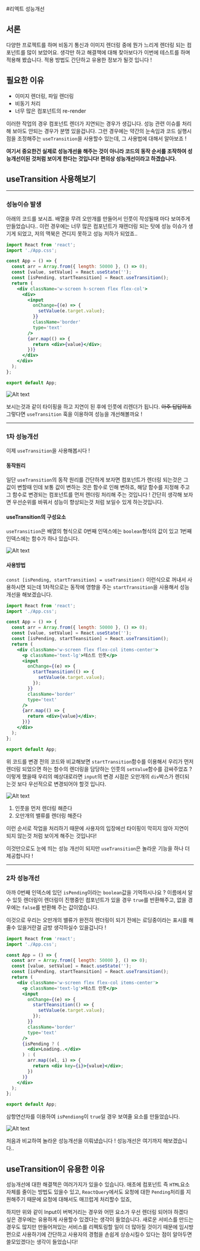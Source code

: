 #리엑트 성능개선

## 서론

다양한 프로젝트를 하며 비동기 통신과 이미지 렌더링 중에 뭔가 느리게 렌더링 되는 컴포넌트를 많이 보았어요.
생각만 하고 해결책에 대해 찾아보다가 이번에 테스트를 하며 적용해 봤습니다.
적용 방법도 간단하고 유용한 정보가 될것 입니다 !

## 필요한 이유

- 이미지 렌더링, 파일 렌더링
- 비동기 처리
- 너무 많은 컴포넌트의 re-render

이러한 작업의 경우 컴포넌트 렌더가 지연되는 경우가 생깁니다.
성능 관련 이슈를 처리해 보아도 안되는 경우가 분명 있을겁니다.
그런 경우에는 약간의 눈속임과 코드 실행시점을 조정해주는 `useTransition`을 사용할수 있는데,
그 사용법에 대해서 알아보죠 !

**여기서 중요한건 실제로 성능개선을 해주는 것이 아니라 코드의 동작 순서를 조작하여 성능개선이된 것처럼 보이게 한다는 것입니다!
편의상 성능개선이라고 하겠습니다.**

## useTransition 사용해보기

---

### 성능이슈 발생

아래의 코드를 보시죠.
배열을 무려 오만개를 만들어서 인풋이 작성될때 마다 보여주게 만들었습니다..
이런 경우에는 너무 많은 컴포넌트가 재렌더링 되는 탓에 성능 이슈가 생기게 되었고,
저의 맥북은 견디지 못하고 성능 저하가 되었죠..

```jsx
import React from 'react';
import './App.css';

const App = () => {
  const arr = Array.from({ length: 50000 }, () => 0);
  const [value, setValue] = React.useState('');
  const [isPending, startTeansition] = React.useTransition();
  return (
    <div className='w-screen h-screen flex flex-col'>
      <div>
        <input
          onChange={(e) => {
            setValue(e.target.value);
          }}
          className='border'
          type='text'
        />
        {arr.map(() => {
          return <div>{value}</div>;
        })}
      </div>
    </div>
  );
};

export default App;
```

![![![Alt text](Input%EC%84%B1%EB%8A%A5%EC%9D%B4%EC%8A%88.gif)](<Input 성능개선 이전.gif>)](<Input 성능개선 이전.gif>)

보시는것과 같이 타이핑을 하고 지연이 된 후에 인풋에 리렌더가 됩니다.
~~아주 답답하죠~~
그렇다면 `useTransition` 훅을 이용하여 성능을 개선해볼까요 !

---

### 1차 성능개선

이제 `useTransition`을 사용해봅시다 !

#### 동작원리

일단 `useTransition`의 동작 원리를 간단하게 보자면
컴포넌트가 렌더링 되는것은 그 값이 변할때 인데 보통 값이 변하는 것은 함수로 인해 변하죠,
해당 함수를 지정해 주고 그 함수로 변경되는 컴포넌트를 먼저 렌더링 처리해 주는 것입니다 !
간단히 생각해 보자면 우선순위를 바꿔서 성능이 향상되는것 처럼 보일수 있게 하는것입니다.

#### useTransition의 구성요소

`useTransition`은 배열의 형식으로 0번째 인덱스에는 `boolean`형식의 값이 있고 1번째 인덱스에는 함수가 하나 있습니다.

![Alt text](<useTransition Console.png>)

#### 사용방법

`const [isPending, startTransition] = useTransition()`
이런식으로 꺼내서 사용하시면 되는데 1차적으로는 동작에 영향을 주는 `startTransition`을 사용해서 성능개선을 해보겠습니다.

```jsx
import React from 'react';
import './App.css';

const App = () => {
  const arr = Array.from({ length: 50000 }, () => 0);
  const [value, setValue] = React.useState('');
  const [isPending, startTeansition] = React.useTransition();
  return (
    <div className='w-screen flex flex-col items-center'>
      <p className='text-lg'>테스트 인풋</p>
      <input
        onChange={(e) => {
          startTeansition(() => {
            setValue(e.target.value);
          });
        }}
        className='border'
        type='text'
      />
      {arr.map(() => {
        return <div>{value}</div>;
      })}
    </div>
  );
};

export default App;
```

위 코드를 변경 전의 코드와 비교해보면 `startTransition`함수를 이용해서 우리가 먼저 렌더링 되었으면 하는 함수의 렌더링을 담당하는
인풋의 `setValue`함수를 감싸주었죠 ?
이렇게 했을때 우리의 예상대로라면 `input`의 변경 시점은 오만개의 `div`박스가 렌더되는것 보다 우선적으로 변경되어야 할것 입니다.

![Alt text](<Input성능개선 1차.gif>)

1. 인풋을 먼저 렌더링 해준다
2. 오만개의 밸류를 렌더링 해준다

이런 순서로 작업을 처리하기 때문에 사용자의 입장에선 타이핑이 막히지 않아 지연이 되지 않는것 처럼 보이게 해주는 것입니다!

이것만으로도 눈에 띄는 성능 개선이 되지만 `useTransition`은 놀라운 기능을 하나 더 제공합니다 !

---

### 2차 성능개선

아까 0번째 인덱스에 있던 `isPending`이라는 `boolean`값을 기억하시나요 ?
이름에서 알수 있듯 렌더링이 렌더링이 진행중인 컴포넌트가 있을 경우 `true`를 반환해주고,
없을 경우에는 `false`를 반환해 주는 값이였습니다.

이것으로 우리는 오만개의 밸류가 완전히 렌더링이 되기 전에는 로딩중이라는 표시를 해줄수 있을거란걸 금방 생각하실수 있을겁니다 !

```jsx
import React from 'react';
import './App.css';

const App = () => {
  const arr = Array.from({ length: 50000 }, () => 0);
  const [value, setValue] = React.useState('');
  const [isPending, startTeansition] = React.useTransition();
  return (
    <div className='w-screen flex flex-col items-center'>
      <p className='text-lg'>테스트 인풋</p>
      <input
        onChange={(e) => {
          startTeansition(() => {
            setValue(e.target.value);
          });
        }}
        className='border'
        type='text'
      />
      {isPending ? (
        <div>Loading..</div>
      ) : (
        arr.map((el, i) => {
          return <div key={i}>{value}</div>;
        })
      )}
    </div>
  );
};

export default App;
```

삼항연산자를 이용하여 `isPendiong`이 `true`일 경우 보여줄 요소를 만들었습니다.

![Alt text](<Input 성능개선 2차.gif>)

처음과 비교하여 놀라운 성능개선을 이뤄냈습니다 !
성능개선은 여기까지 해보겠습니다..

## useTransition이 유용한 이유

성능개선에 대한 해결책은 여러가지가 있을수 있습니다.
애초에 컴포넌트 즉 `HTML`요소 자체를 줄이는 방법도 있을수 있고,
`ReactQuery`에서도 요청에 대한 `Pending`처리를 지원해주기 때문에 요청에 대해서도 매끄럽게 처리할수 있죠,

하지만 위와 같이 Input이 버벅거리는 경우와 어떤 요소가 우선 렌더링 되어야 하겠다 싶은 경우에는 유용하게 사용할수 있겠다는 생각이 들었습니다.
새로운 서비스를 만드는 경우도 많지만 만들어져있는 서비스를 리펙토링할 일이 더 많아질 것이기 때문에 임시방편으로 사용하기에 간단하고
사용자의 경험을 손쉽게 상승시킬수 있다는 점이 알아두면 쓸모있겠다는 생각이 들었습니다!
